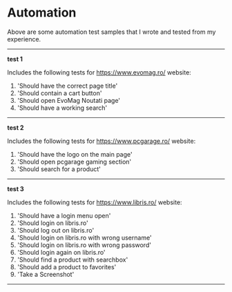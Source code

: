 # Automation 

Above are some automation test samples that I wrote and tested from my experience.  

-----------------

**test 1**

Includes the following tests for https://www.evomag.ro/ website:

1. 'Should have the correct page title'
2. 'Should contain a cart button'
3. 'Should open EvoMag Noutati page'
4. 'Should have a working search'

-----------------

**test 2**

Includes the following tests for https://www.pcgarage.ro/ website:

1. 'Should have the logo on the main page'
2. 'Should open pcgarage gaming section'
3. 'Should search for a product'

-----------------

**test 3**

Includes the following tests for https://www.libris.ro/ website:

1. 'Should have a login menu open'
2. 'Should login on libris.ro'
3. 'Should log out on libris.ro'
4. 'Should login on libris.ro with wrong username'
5. 'Should login on libris.ro with wrong password'
6. 'Should login again on libris.ro'
7. 'Should find a product with searchbox'
8. 'Should add a product to favorites'
9. 'Take a Screenshot'

-----------------

